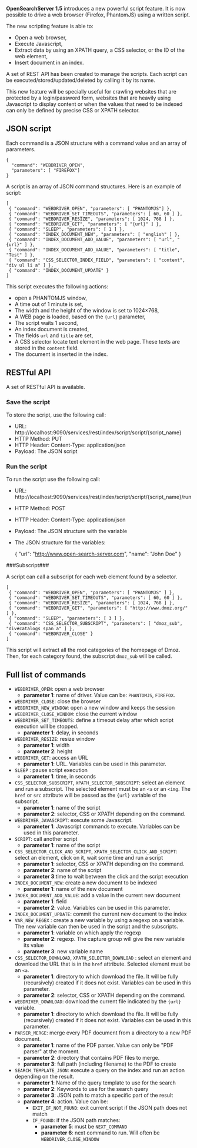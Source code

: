 **OpenSearchServer 1.5** introduces a new powerful script feature. It is now possible to drive a web browser (Firefox, PhantomJS) using a written script.

The new scripting feature is able to:

* Open a web browser,
* Execute Javascript,
* Extract data by using an XPATH query, a CSS selector, or the ID of the web element,
* Insert document in an index.

A set of REST API has been created to manage the scripts. Each script can be executed/stored/updated/deleted by calling it by its name.

This new feature will be specially useful for crawling websites that are protected by a login/password form, websites that are heavily using Javascript to display content or when the values that need to be indexed can only be defined by precise CSS or XPATH selector.

## JSON script

Each command is a JSON structure with a command value and an array of parameters.

    {
      "command": "WEBDRIVER_OPEN",
      "parameters": [ "FIREFOX"]
    }
  
A script is an array of JSON command structures. Here is an example of script:

    [
     { "command": "WEBDRIVER_OPEN", "parameters": [ "PHANTOMJS"] },
     { "command": "WEBDRIVER_SET_TIMEOUTS", "parameters": [ 60, 60 ] },
     { "command": "WEBDRIVER_RESIZE", "parameters": [ 1024, 768 ] },
     { "command": "WEBDRIVER_GET", "parameters": [ "{url}" ] },
     { "command": "SLEEP", "parameters": [ 1 ] },
     { "command": "INDEX_DOCUMENT_NEW", "parameters": [ "english" ] },
     { "command": "INDEX_DOCUMENT_ADD_VALUE", "parameters": [ "url", "{url}" ] },
     { "command": "INDEX_DOCUMENT_ADD_VALUE", "parameters": [ "title", "Test" ] },
     { "command": "CSS_SELECTOR_INDEX_FIELD", "parameters": [ "content", "div ul li a" ] },
     { "command": "INDEX_DOCUMENT_UPDATE" }
    ]
  
This script executes the following actions:

* open a PHANTOMJS window,
* A time out of 1 minute is set,
* The width and the height of the window is set to 1024×768,
* A WEB page is loaded, based on the `{url}` parameter,
* The script waits 1 second,
* An  index document is created,
* The fields `url` and `title` are set,
* A CSS selector locate text element in the web page. These texts are stored in the `content` field.
* The document is inserted in the index.

## RESTful API

A set of RESTful API is available.

### Save the script

To store the script, use the following call:

* URL: http://localhost:9090/services/rest/index/script/script/{script_name}
* HTTP Method: PUT
* HTTP Header: Content-Type: application/json
* Payload: The JSON script

### Run the script

To run the script use the following call:

* URL: http://localhost:9090/services/rest/index/script/script/{script_name}/run
* HTTP Method: POST
* HTTP Header: Content-Type: application/json
* Payload: The JSON structure with the variable
* The JSON structure for the variables:

    {
        "url": "http://www.open-search-server.com",
        "name": "John Doe"
    }
  
###Subscript###

A script can call a subscript for each web element found by a selector.
    
    [
     { "command": "WEBDRIVER_OPEN", "parameters": [ "PHANTOMJS" ] },
     { "command": "WEBDRIVER_SET_TIMEOUTS", "parameters": [ 60, 60 ] },
     { "command": "WEBDRIVER_RESIZE", "parameters": [ 1024, 768 ] },
     { "command": "WEBDRIVER_GET", "parameters": [ "http://www.dmoz.org/" ] },
     { "command": "SLEEP", "parameters": [ 3 ] },
     { "command": "CSS_SELECTOR_SUBSCRIPT", "parameters": [ "dmoz_sub", "div#catalogs span a" ] },
     { "command": "WEBDRIVER_CLOSE" }
    ]
  
This script will extract all the root categories of the homepage of Dmoz. Then, for each category found, the subscript `dmoz_sub` will be called.

## Full list of commands

* `WEBDRIVER_OPEN`: open a web browser
  * **parameter 1**: name of driver. Value can be: `PHANTOMJS`, `FIREFOX`.
* `WEBDRIVER_CLOSE`: close the browser
* `WEBDRIVER_NEW_WINDOW`: open a new window and keeps the session
* `WEBDRIVER_CLOSE_WINDOW`: close the current window
* `WEBDRIVER_SET_TIMEOUTS`: define a timeout delay after which script execution will be stopped.
  * **parameter 1**: delay, in seconds
* `WEBDRIVER_RESIZE`: resize window
  * **parameter 1**: width
  * **parameter 2**: height
* `WEBDRIVER_GET`: access an URL
  * **parameter 1**: URL. Variables can be used in this parameter.
* `SLEEP` : pause script execution
  * **parameter 1**: time, in seconds
* `CSS_SELECTOR_SUBSCRIPT`, `XPATH_SELECTOR_SUBSCRIPT`: select an element and run a subscript. The selected element must be an `<a` or an `<img`. The `href` or `src` attribute will be passed as the `{url}` variable of the subscript.
  * **parameter 1**: name of the script  
  * **parameter 2**: selector, CSS or XPATH depending on the command.
* `WEBDRIVER_JAVASCRIPT`: execute some Javascript.
  * **parameter 1**: Javascript commands to execute. Variables can be used in this parameter.
* `SCRIPT`: call another script
  * **parameter 1**: name of the script
* `CSS_SELECTOR_CLICK_AND_SCRIPT`, `XPATH_SELECTOR_CLICK_AND_SCRIPT`: select an element, click on it, wait some time and run a script
  * **parameter 1**: selector, CSS or XPATH depending on the command.
  * **parameter 2**: name of the script
  * **parameter 3**:time to wait between the click and the script execution
* `INDEX_DOCUMENT_NEW`: create a new document to be indexed
  * **parameter 1**: name of the new document
* `INDEX_DOCUMENT_ADD_VALUE`: add a value in the current new document
  * **parameter 1**: field
  * **parameter 2**: value. Variables can be used in this parameter.
* `INDEX_DOCUMENT_UPDATE`: commit the current new document to the index
* `VAR_NEW_REGEX` : create a new variable by using a regexp on a variable. The new variable can then be used in the script and the subscripts.
  * **parameter 1**: variable on which apply the regexp
  * **parameter 2**: regexp. The capture group will give the new variable its value
  * **parameter 3**: new variable name
* `CSS_SELECTOR_DOWNLOAD`, `XPATH_SELECTOR_DOWNLOAD` : select an element and download the URL that is in the `href` attribute. Selected element must be an `<a`.
  * **parameter 1**: directory to which download the file. It will be fully (recursively) created if it does not exist. Variables can be used in this parameter.
  * **parameter 2**: selector, CSS or XPATH depending on the command.
* `WEBDRIVER_DOWNLOAD`: download the current file indicated by the `{url}` variable.
  * **parameter 1**: directory to which download the file. It will be fully (recursively) created if it does not exist. Variables can be used in this parameter.
* `PARSER_MERGE`: merge every PDF document from a directory to a new PDF document.
  * **parameter 1**: name of the PDF parser. Value can only be "PDF parser" at the moment.
  * **parameter 2**: directory that contains PDF files to merge.
  * **parameter 3**: full path (including filename) to the PDF to create
* `SEARCH_TEMPLATE_JSON`: execute a query on the index and run an action depending on the result.
  * **parameter 1**: Name of the query template to use for the search
  * **parameter 2**: Keywords to use for the search query
  * **parameter 3**: JSON path to match a specific part of the result
  * **parameter 4**: action. Value can be:
    * `EXIT_IF_NOT_FOUND`: exit current script if the JSON path does not match
    * `IF_FOUND`: if the JSON path matches:
      * **parameter 5**: must be `NEXT_COMMAND`
      * **parameter 6**: next command to run. Will often be `WEBDRIVER_CLOSE_WINDOW`
